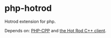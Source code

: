 php-hotrod
==========

Hotrod extension for php.

Depends on: [PHP-CPP](http://www.php-cpp.com/) and [the Hot Rod C++ client](https://github.com/infinispan/cpp-client).
